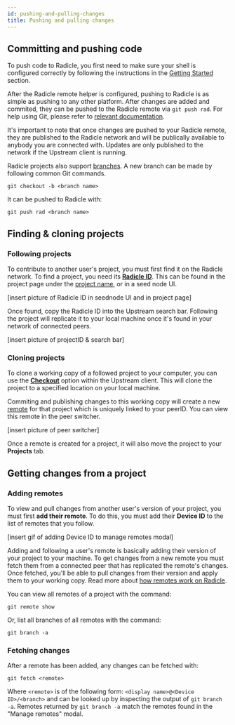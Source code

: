 ```yaml
---
id: pushing-and-pulling-changes
title: Pushing and pulling changes
---
```


## Committing and pushing code

To push code to Radicle, you first need to make sure your shell is configured correctly by following the instructions in the [Getting Started](getting-started/doc1-1.md) section.

After the Radicle remote helper is configured, pushing to Radicle is as simple as pushing to any other platform. After changes are added and commited, they can be pushed to the Radicle remote via `git push rad`. For help using Git, please refer to [relevant documentation](https://git-scm.com/book/en/v2/Getting-Started-First-Time-Git-Setup).

It's important to note that once changes are pushed to your Radicle remote, they are published to the Radicle network and will be publically available to anybody you are connected with. Updates are only published to the network if the Upstream client is running. 

Radicle projects also support [branches](understanding-radicle/glossary.md/#branch). A new branch can be made by following common Git commands.

`git checkout -b <branch name>`

It can be pushed to Radicle with:

`git push rad <branch name>`

## Finding & cloning projects

### Following projects

To contribute to another user's project, you must first find it on the Radicle network. To find a project, you need its [**Radicle ID**](understanding-radicle/glossary.md/#project-id). This can be found in the project page under the [project name](understanding-radicle/glossary.md/#project-name), or in a seed node UI.

[insert picture of Radicle ID in seednode UI and in project page]

Once found, copy the Radicle ID into the Upstream search bar. Following the project will replicate it to your local machine once it's found in your network of connected peers.

[insert picture of projectID & search bar]

### Cloning projects

To clone a working copy of a followed project to your computer, you can use the [**Checkout**](understanding-radicle/glossary.md/#checkout) option within the Upstream client. This will clone the project to a specified location on your local machine.

Commiting and publishing changes to this working copy will create a new [remote](understanding-radicle/glossary.md/#remote) for that project which is uniquely linked to your peerID. You can view this remote in the peer switcher.

[insert picture of peer switcher]

Once a remote is created for a project, it will also move the project to your **Projects** tab.

## Getting changes from a project

### Adding remotes
To view and pull changes from another user's version of your project, you must first **add their remote**. To do this, you must add their **Device ID** to the list of remotes that you follow.

[insert gif of adding Device ID to manage remotes modal]

Adding and following a user's remote is basically adding their version of your project to your machine. To get changes from a new remote you must fetch them from a connected peer that has replicated the remote's changes. Once fetched, you'll be able to pull changes from their version and apply them to your working copy. Read more about [how remotes work on Radicle](understanding-radicle/faq.md).

You can view all remotes of a project with the command:

`git remote show`

Or, list all branches of all remotes with the command:

`git branch -a`

### Fetching changes
After a remote has been added, any changes can be fetched with:

`git fetch <remote>`

Where `<remote>` is of the following form: `<display name>@<Device ID>/<branch>` and can be looked up by inspecting the output of `git branch -a`. Remotes returned by `git branch -a` match the remotes found in the "Manage remotes" modal.
